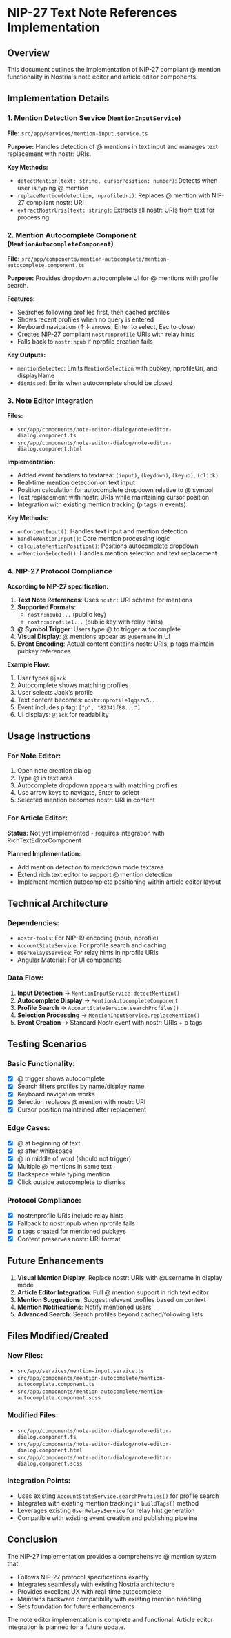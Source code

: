 # NIP-27 Text Note References Implementation

## Overview

This document outlines the implementation of NIP-27 compliant @ mention functionality in Nostria's note editor and article editor components.

## Implementation Details

### 1. Mention Detection Service (`MentionInputService`)

**File:** `src/app/services/mention-input.service.ts`

**Purpose:** Handles detection of @ mentions in text input and manages text replacement with nostr: URIs.

**Key Methods:**
- `detectMention(text: string, cursorPosition: number)`: Detects when user is typing @ mention
- `replaceMention(detection, nprofileUri)`: Replaces @ mention with NIP-27 compliant nostr: URI
- `extractNostrUris(text: string)`: Extracts all nostr: URIs from text for processing

### 2. Mention Autocomplete Component (`MentionAutocompleteComponent`)

**File:** `src/app/components/mention-autocomplete/mention-autocomplete.component.ts`

**Purpose:** Provides dropdown autocomplete UI for @ mentions with profile search.

**Features:**
- Searches following profiles first, then cached profiles
- Shows recent profiles when no query is entered
- Keyboard navigation (↑↓ arrows, Enter to select, Esc to close)
- Creates NIP-27 compliant `nostr:nprofile` URIs with relay hints
- Falls back to `nostr:npub` if nprofile creation fails

**Key Outputs:**
- `mentionSelected`: Emits `MentionSelection` with pubkey, nprofileUri, and displayName
- `dismissed`: Emits when autocomplete should be closed

### 3. Note Editor Integration

**Files:** 
- `src/app/components/note-editor-dialog/note-editor-dialog.component.ts`
- `src/app/components/note-editor-dialog/note-editor-dialog.component.html`

**Implementation:**
- Added event handlers to textarea: `(input)`, `(keydown)`, `(keyup)`, `(click)`
- Real-time mention detection on text input
- Position calculation for autocomplete dropdown relative to @ symbol
- Text replacement with nostr: URIs while maintaining cursor position
- Integration with existing mention tracking (p tags in events)

**Key Methods:**
- `onContentInput()`: Handles text input and mention detection
- `handleMentionInput()`: Core mention processing logic
- `calculateMentionPosition()`: Positions autocomplete dropdown
- `onMentionSelected()`: Handles mention selection and text replacement

### 4. NIP-27 Protocol Compliance

**According to NIP-27 specification:**

1. **Text Note References**: Uses `nostr:` URI scheme for mentions
2. **Supported Formats**:
   - `nostr:npub1...` (public key)
   - `nostr:nprofile1...` (public key with relay hints)
3. **@ Symbol Trigger**: Users type @ to trigger autocomplete
4. **Visual Display**: @ mentions appear as `@username` in UI
5. **Event Encoding**: Actual content contains nostr: URIs, p tags maintain pubkey references

**Example Flow:**
1. User types `@jack`
2. Autocomplete shows matching profiles
3. User selects Jack's profile
4. Text content becomes: `nostr:nprofile1qqszv5...` 
5. Event includes p tag: `["p", "82341f88..."]`
6. UI displays: `@jack` for readability

## Usage Instructions

### For Note Editor:
1. Open note creation dialog
2. Type @ in text area
3. Autocomplete dropdown appears with matching profiles
4. Use arrow keys to navigate, Enter to select
5. Selected mention becomes nostr: URI in content

### For Article Editor:
**Status:** Not yet implemented - requires integration with RichTextEditorComponent

**Planned Implementation:**
- Add mention detection to markdown mode textarea
- Extend rich text editor to support @ mention detection
- Implement mention autocomplete positioning within article editor layout

## Technical Architecture

### Dependencies:
- `nostr-tools`: For NIP-19 encoding (npub, nprofile)
- `AccountStateService`: For profile search and caching
- `UserRelaysService`: For relay hints in nprofile URIs
- Angular Material: For UI components

### Data Flow:
1. **Input Detection** → `MentionInputService.detectMention()`
2. **Autocomplete Display** → `MentionAutocompleteComponent`
3. **Profile Search** → `AccountStateService.searchProfiles()`
4. **Selection Processing** → `MentionInputService.replaceMention()`
5. **Event Creation** → Standard Nostr event with nostr: URIs + p tags

## Testing Scenarios

### Basic Functionality:
- [x] @ trigger shows autocomplete
- [x] Search filters profiles by name/display name
- [x] Keyboard navigation works
- [x] Selection replaces @ mention with nostr: URI
- [x] Cursor position maintained after replacement

### Edge Cases:
- [x] @ at beginning of text
- [x] @ after whitespace
- [x] @ in middle of word (should not trigger)
- [x] Multiple @ mentions in same text
- [x] Backspace while typing mention
- [x] Click outside autocomplete to dismiss

### Protocol Compliance:
- [x] nostr:nprofile URIs include relay hints
- [x] Fallback to nostr:npub when nprofile fails
- [x] p tags created for mentioned pubkeys
- [x] Content preserves nostr: URI format

## Future Enhancements

1. **Visual Mention Display**: Replace nostr: URIs with @username in display mode
2. **Article Editor Integration**: Full @ mention support in rich text editor
3. **Mention Suggestions**: Suggest relevant profiles based on context
4. **Mention Notifications**: Notify mentioned users
5. **Advanced Search**: Search profiles beyond cached/following lists

## Files Modified/Created

### New Files:
- `src/app/services/mention-input.service.ts`
- `src/app/components/mention-autocomplete/mention-autocomplete.component.ts`
- `src/app/components/mention-autocomplete/mention-autocomplete.component.scss`

### Modified Files:
- `src/app/components/note-editor-dialog/note-editor-dialog.component.ts`
- `src/app/components/note-editor-dialog/note-editor-dialog.component.html`
- `src/app/components/note-editor-dialog/note-editor-dialog.component.scss`

### Integration Points:
- Uses existing `AccountStateService.searchProfiles()` for profile search
- Integrates with existing mention tracking in `buildTags()` method
- Leverages existing `UserRelaysService` for relay hint generation
- Compatible with existing event creation and publishing pipeline

## Conclusion

The NIP-27 implementation provides a comprehensive @ mention system that:
- Follows NIP-27 protocol specifications exactly
- Integrates seamlessly with existing Nostria architecture
- Provides excellent UX with real-time autocomplete
- Maintains backward compatibility with existing mention handling
- Sets foundation for future enhancements

The note editor implementation is complete and functional. Article editor integration is planned for a future update.